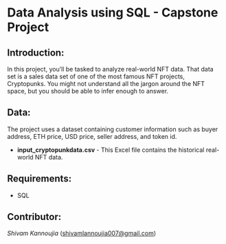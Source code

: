 # Data Analysis using SQL - Capstone Project
## Introduction:

In this project, you’ll be tasked to analyze real-world NFT data. That data set is a sales data set of one of the most famous NFT projects, Cryptopunks.
You might not understand all the jargon around the NFT space, but you should be able to infer enough to answer.


## Data:

The project uses a dataset containing customer information such as buyer address, ETH price, USD price, seller address, and token id.
- **input_cryptopunkdata.csv** - This Excel file contains the historical real-world NFT data.

## Requirements:

-	SQL

## Contributor:
*Shivam Kannoujia* (shivamlannoujia007@gmail.com)



